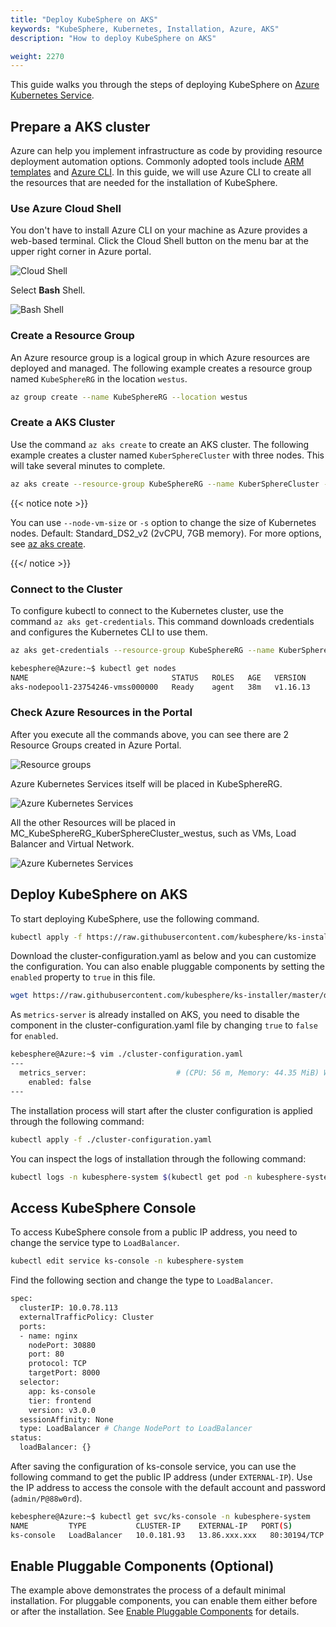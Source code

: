 ```yaml
---
title: "Deploy KubeSphere on AKS"
keywords: "KubeSphere, Kubernetes, Installation, Azure, AKS"
description: "How to deploy KubeSphere on AKS"

weight: 2270
---
```


This guide walks you through the steps of deploying KubeSphere on [Azure Kubernetes Service](https://docs.microsoft.com/en-us/azure/aks/).

## Prepare a AKS cluster

Azure can help you implement infrastructure as code by providing resource deployment automation options. Commonly adopted tools include [ARM templates](https://docs.microsoft.com/en-us/azure/azure-resource-manager/templates/overview) and [Azure CLI](https://docs.microsoft.com/en-us/cli/azure/what-is-azure-cli?view=azure-cli-latest). In this guide, we will use Azure CLI to create all the resources that are needed for the installation of KubeSphere.

### Use Azure Cloud Shell
You don't have to install Azure CLI on your machine as Azure provides a web-based terminal. Click the Cloud Shell button on the menu bar at the upper right corner in Azure portal.

![Cloud Shell](/images/docs/aks/aks-launch-icon.png)

Select **Bash** Shell.

![Bash Shell](/images/docs/aks/aks-choices-bash.png)
### Create a Resource Group

An Azure resource group is a logical group in which Azure resources are deployed and managed. The following example creates a resource group named `KubeSphereRG` in the location `westus`. 

```bash
az group create --name KubeSphereRG --location westus
```

### Create a AKS Cluster
Use the command `az aks create` to create an AKS cluster. The following example creates a cluster named `KuberSphereCluster` with three nodes. This will take several minutes to complete.

```bash
az aks create --resource-group KubeSphereRG --name KuberSphereCluster --node-count 3 --enable-addons monitoring --generate-ssh-keys
```
{{< notice note >}}

You can use `--node-vm-size` or `-s` option to change the size of Kubernetes nodes. Default: Standard_DS2_v2 (2vCPU, 7GB memory). For more options, see [az aks create](https://docs.microsoft.com/en-us/cli/azure/aks?view=azure-cli-latest#az-aks-create).

{{</ notice >}} 

### Connect to the Cluster

To configure kubectl to connect to the Kubernetes cluster, use the command `az aks get-credentials`. This command downloads credentials and configures the Kubernetes CLI to use them.

```bash
az aks get-credentials --resource-group KubeSphereRG --name KuberSphereCluster
```

```bash
kebesphere@Azure:~$ kubectl get nodes
NAME                                STATUS   ROLES   AGE   VERSION
aks-nodepool1-23754246-vmss000000   Ready    agent   38m   v1.16.13
```
### Check Azure Resources in the Portal
After you execute all the commands above, you can see there are 2 Resource Groups created in Azure Portal.

![Resource groups](/images/docs/aks/aks-create-command.png)

Azure Kubernetes Services itself will be placed in KubeSphereRG. 

![Azure Kubernetes Services](/images/docs/aks/aks-dashboard.png)

All the other Resources will be placed in MC_KubeSphereRG_KuberSphereCluster_westus, such as VMs, Load Balancer and Virtual Network.

![Azure Kubernetes Services](/images/docs/aks/aks-all-resources.png)

## Deploy KubeSphere on AKS
To start deploying KubeSphere, use the following command.
```bash
kubectl apply -f https://raw.githubusercontent.com/kubesphere/ks-installer/master/deploy/kubesphere-installer.yaml
```
Download the cluster-configuration.yaml as below and you can customize the configuration. You can also enable pluggable components by setting the `enabled` property to `true` in this file.
```bash
wget https://raw.githubusercontent.com/kubesphere/ks-installer/master/deploy/cluster-configuration.yaml
```
As `metrics-server` is already installed on AKS, you need to disable the component in the cluster-configuration.yaml file by changing `true` to `false` for `enabled`.
```bash
kebesphere@Azure:~$ vim ./cluster-configuration.yaml
---
  metrics_server:                    # (CPU: 56 m, Memory: 44.35 MiB) Whether to install metrics-server. IT enables HPA (Horizontal Pod Autoscaler).
    enabled: false
---
```
The installation process will start after the cluster configuration is applied through the following command:
```bash
kubectl apply -f ./cluster-configuration.yaml
```

You can inspect the logs of installation through the following command:

```bash
kubectl logs -n kubesphere-system $(kubectl get pod -n kubesphere-system -l app=ks-install -o jsonpath='{.items[0].metadata.name}') -f
```

## Access KubeSphere Console

To access KubeSphere console from a public IP address, you need to change the service type to `LoadBalancer`.
```bash
kubectl edit service ks-console -n kubesphere-system
```
Find the following section and change the type to `LoadBalancer`.
```bash
spec:
  clusterIP: 10.0.78.113
  externalTrafficPolicy: Cluster
  ports:
  - name: nginx
    nodePort: 30880
    port: 80
    protocol: TCP
    targetPort: 8000
  selector:
    app: ks-console
    tier: frontend
    version: v3.0.0
  sessionAffinity: None
  type: LoadBalancer # Change NodePort to LoadBalancer
status:
  loadBalancer: {}
```
After saving the configuration of ks-console service, you can use the following command to get the public IP address (under `EXTERNAL-IP`). Use the IP address to access the console with the default account and password (`admin/P@88w0rd`).
```bash
kebesphere@Azure:~$ kubectl get svc/ks-console -n kubesphere-system
NAME         TYPE           CLUSTER-IP    EXTERNAL-IP   PORT(S)        AGE
ks-console   LoadBalancer   10.0.181.93   13.86.xxx.xxx   80:30194/TCP   13m       6379/TCP       10m
```
## Enable Pluggable Components (Optional)

The example above demonstrates the process of a default minimal installation. For pluggable components, you can enable them either before or after the installation. See [Enable Pluggable Components](../../../pluggable-components/) for details.
